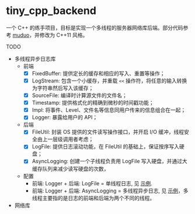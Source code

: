 # tiny_cpp_backend

一个 C++ 的练手项目，目标是实现一个多线程的服务器网络库后端。部分代码参考 [muduo](https://github.com/chenshuo/muduo)，并修改为 C++11 风格。

TODO 
- 多线程异步日志库
  - 前端
    - [x] FixedBuffer: 提供定长的缓存和相应的写入、重置等操作；
    - [x] LogStream: 包含一个小缓存，并重载 `<<` 操作符，将任意的输入转换为字符串然后写入该缓存；
    - [x] SourceFile: 编译时计算源文件的文件名；
    - [x] Timestamp: 提供格式化的精确到微秒的时间戳功能；
    - [x] Impl: 将事件、Level、文件名等信息同用户传来的信息组合在一起；
    - [x] Logger: 暴露给用户的 API；
  - 后端
    - [x] FileUtil: 封装 OS 提供的文件读写操作接口，并开启 I/O 缓冲，线程安全由上一层级调用者考虑；
    - [x] LogFile: 提供日志滚动功能，在 FileUtil 的基础上，保证按序写入硬盘；
    - [x] AsyncLogging: 创建一个子线程负责用 LogFile 写入硬盘，并通过大缓存队列来减少读写硬盘的次数，
  - 配置
    - 前端: Logger + 后端: LogFile = 单线程日志, 见 [示例](./base/test/test_Logger_with_LogFile.cpp).
    - 前端: Logger + 后端: AsyncLogging = 多线程异步日志, 见 [示例](./base/test/test_Logger_with_Async.cpp)，多线程主要指的是日志的前端和后端为两个不同的线程。
- 网络库
